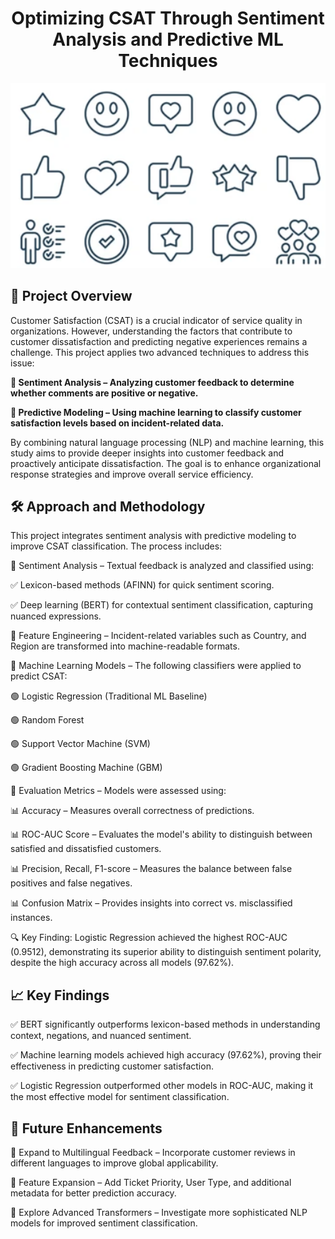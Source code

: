 # <div align="center"> Optimizing CSAT Through Sentiment Analysis and Predictive ML Techniques</div>

<div align="center"><img src="images/image.png" alt="Intro" /></div>

## 🚀 Project Overview

Customer Satisfaction (CSAT) is a crucial indicator of service quality in organizations. However, understanding the factors that contribute to customer dissatisfaction and predicting negative experiences remains a challenge. This project applies two advanced techniques to address this issue:

**🔹 Sentiment Analysis – Analyzing customer feedback to determine whether comments are positive or negative.**
   
**🔹 Predictive Modeling – Using machine learning to classify customer satisfaction levels based on incident-related data.**
   
By combining natural language processing (NLP) and machine learning, this study aims to provide deeper insights into customer feedback and proactively anticipate dissatisfaction. The goal is to enhance organizational response strategies and improve overall service efficiency.

## 🛠 Approach and Methodology

This project integrates sentiment analysis with predictive modeling to improve CSAT classification. The process includes:

📌 Sentiment Analysis – Textual feedback is analyzed and classified using:

✅ Lexicon-based methods (AFINN) for quick sentiment scoring.

✅ Deep learning (BERT) for contextual sentiment classification, capturing nuanced expressions.

📌 Feature Engineering – Incident-related variables such as Country, and Region are transformed into machine-readable formats.

📌 Machine Learning Models – The following classifiers were applied to predict CSAT:

🟢 Logistic Regression (Traditional ML Baseline)

🟢 Random Forest

🟢 Support Vector Machine (SVM)

🟢 Gradient Boosting Machine (GBM)

📌 Evaluation Metrics – Models were assessed using:

📊 Accuracy – Measures overall correctness of predictions.

📊 ROC-AUC Score – Evaluates the model's ability to distinguish between satisfied and dissatisfied customers.

📊 Precision, Recall, F1-score – Measures the balance between false positives and false negatives.

📊 Confusion Matrix – Provides insights into correct vs. misclassified instances.

🔍 Key Finding: Logistic Regression achieved the highest ROC-AUC (0.9512), demonstrating its superior ability to distinguish sentiment polarity, despite the high accuracy across all models (97.62%).


## 📈 Key Findings

✅ BERT significantly outperforms lexicon-based methods in understanding context, negations, and nuanced sentiment.

✅ Machine learning models achieved high accuracy (97.62%), proving their effectiveness in predicting customer satisfaction.

✅ Logistic Regression outperformed other models in ROC-AUC, making it the most effective model for sentiment classification.

## 🔮 Future Enhancements

🚀 Expand to Multilingual Feedback – Incorporate customer reviews in different languages to improve global applicability.

🚀 Feature Expansion – Add Ticket Priority, User Type, and additional metadata for better prediction accuracy.

🚀 Explore Advanced Transformers – Investigate more sophisticated NLP models for improved sentiment classification.
